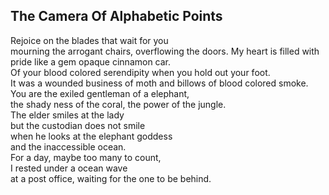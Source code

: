 The Camera Of Alphabetic Points
-------------------------------
  
Rejoice on the blades that wait for you  
mourning the arrogant chairs, overflowing the doors. My heart is filled with pride like a gem opaque cinnamon car.  
Of your blood colored serendipity when you hold out your foot.  
It was a wounded business of moth and billows of blood colored smoke.  
You are the exiled gentleman of a elephant,  
the shady ness of the coral, the power of the jungle.  
The elder smiles at the lady  
but the custodian does not smile  
when he looks at the elephant goddess  
and the inaccessible ocean.  
For a day, maybe too many to count,  
I rested under a ocean wave  
at a post office, waiting for the one to be behind.  
